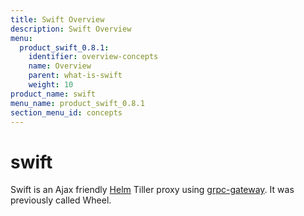 ```yaml
---
title: Swift Overview
description: Swift Overview
menu:
  product_swift_0.8.1:
    identifier: overview-concepts
    name: Overview
    parent: what-is-swift
    weight: 10
product_name: swift
menu_name: product_swift_0.8.1
section_menu_id: concepts
---
```


# swift
Swift is an Ajax friendly [Helm](https://github.com/kubernetes/helm) Tiller proxy using [grpc-gateway](https://github.com/grpc-ecosystem/grpc-gateway). It was previously called Wheel.